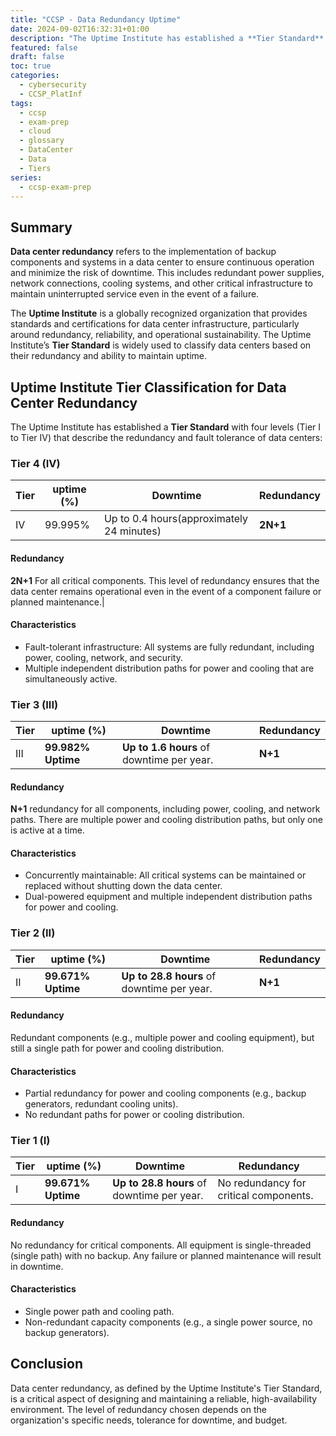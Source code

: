 ```yaml
---
title: "CCSP - Data Redundancy Uptime"
date: 2024-09-02T16:32:31+01:00 
description: "The Uptime Institute has established a **Tier Standard** with four levels"
featured: false
draft: false 
toc: true
categories:
  - cybersecurity
  - CCSP_PlatInf
tags:
  - ccsp
  - exam-prep
  - cloud
  - glossary
  - DataCenter
  - Data
  - Tiers
series:
  - ccsp-exam-prep
---
```


## Summary

**Data center redundancy** refers to the implementation of backup components and systems in a data
center to ensure continuous operation and minimize the risk of downtime. This includes redundant
power supplies, network connections, cooling systems, and other critical infrastructure to maintain
uninterrupted service even in the event of a failure.

The **Uptime Institute** is a globally recognized organization that provides standards and
certifications for data center infrastructure, particularly around redundancy, reliability, and
operational sustainability. The Uptime Institute’s **Tier Standard** is widely used to classify data
centers based on their redundancy and ability to maintain uptime.

## Uptime Institute Tier Classification for Data Center Redundancy

The Uptime Institute has established a **Tier Standard** with four levels (Tier I to Tier IV) that
describe the redundancy and fault tolerance of data centers:

### Tier 4 (IV)

| **Tier** | **uptime (%)** | **Downtime**                              | **Redundancy** |
|----------|----------------|-------------------------------------------|----------------|
| IV       | 99.995%        | Up to 0.4 hours(approximately 24 minutes) | **2N+1**       |

#### Redundancy

**2N+1** For all critical components. This level of redundancy ensures that the data center remains
operational even in the event of a component failure or planned maintenance.|

#### Characteristics

- Fault-tolerant infrastructure:  All systems are fully redundant, including power, cooling,
  network, and security.
- Multiple independent distribution paths for power and cooling that are simultaneously active.

### Tier 3 (III)

| **Tier** | **uptime (%)**     | **Downtime**                          | **Redundancy** |
|----------|--------------------|---------------------------------------|----------------|
| III      | **99.982% Uptime** | **Up to 1.6 hours** of downtime per year. | **N+1**        |

#### Redundancy

**N+1** redundancy for all components, including power, cooling, and network paths. There are
multiple power and cooling distribution paths, but only one is active at a time.

#### Characteristics

- Concurrently maintainable: All critical systems can be maintained or replaced without shutting
  down the data center.
- Dual-powered equipment and multiple independent distribution paths for power and cooling.

### Tier 2 (II)

| **Tier** | **uptime (%)**     | **Downtime**                           | **Redundancy** |
|----------|--------------------|----------------------------------------|----------------|
| II       | **99.671% Uptime** | **Up to 28.8 hours** of downtime per year. | **N+1**        |

#### Redundancy

Redundant components (e.g., multiple power and cooling equipment), but still a single path for power
and cooling distribution.

#### Characteristics

- Partial redundancy for power and cooling components (e.g., backup generators, redundant cooling
  units).
- No redundant paths for power or cooling distribution.

### Tier 1 (I)

| **Tier** | **uptime (%)**     | **Downtime**                               | **Redundancy**                         |
|----------|--------------------|--------------------------------------------|----------------------------------------|
| I        | **99.671% Uptime** | **Up to 28.8 hours** of downtime per year. | No redundancy for critical components. |

#### Redundancy

No redundancy for critical components. All equipment is single-threaded (single path) with no
backup. Any failure or planned maintenance will result in downtime.

#### Characteristics

- Single power path and cooling path.
- Non-redundant capacity components (e.g., a single power source, no backup generators).

## Conclusion

Data center redundancy, as defined by the Uptime Institute's Tier Standard, is a critical aspect of
designing and maintaining a reliable, high-availability environment. The level of redundancy chosen
depends on the organization's specific needs, tolerance for downtime, and budget.
